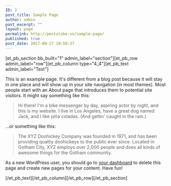 ```yaml
---
ID: 2
post_title: Sample Page
author: admin
post_excerpt: ""
layout: page
permalink: http://pentalobe.vn/sample-page/
published: true
post_date: 2017-08-17 10:58:37
---
```

[et_pb_section bb_built="1" admin_label="section"][et_pb_row admin_label="row"][et_pb_column type="4_4"][et_pb_text admin_label="Text"]

This is an example page. It's different from a blog post because it will stay in one place and will show up in your site navigation (in most themes). Most people start with an About page that introduces them to potential site visitors. It might say something like this:
<blockquote>Hi there! I'm a bike messenger by day, aspiring actor by night, and this is my website. I live in Los Angeles, have a great dog named Jack, and I like piña coladas. (And gettin' caught in the rain.)</blockquote>
...or something like this:
<blockquote>The XYZ Doohickey Company was founded in 1971, and has been providing quality doohickeys to the public ever since. Located in Gotham City, XYZ employs over 2,000 people and does all kinds of awesome things for the Gotham community.</blockquote>
As a new WordPress user, you should go to <a href="http://pentalobe.vn/wp-admin/">your dashboard</a> to delete this page and create new pages for your content. Have fun!

[/et_pb_text][/et_pb_column][/et_pb_row][/et_pb_section]